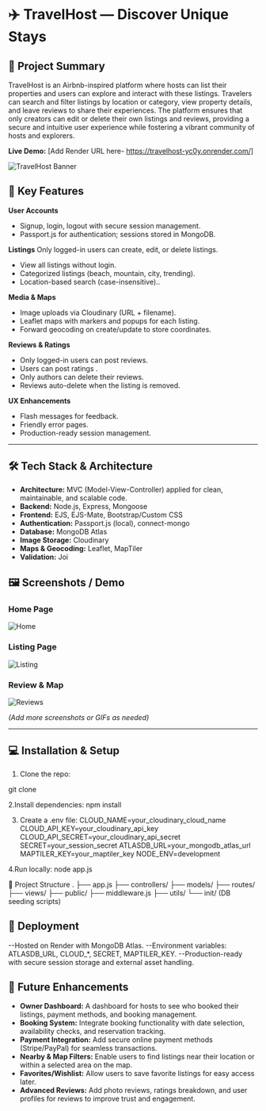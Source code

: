 # ✈️ TravelHost — Discover Unique Stays

## 🚀 Project Summary
TravelHost is an Airbnb-inspired platform where hosts can list their properties and users can explore and interact with these listings. Travelers can search and filter listings by location or category, view property details, and leave reviews to share their experiences. The platform ensures that only creators can edit or delete their own listings and reviews, providing a secure and intuitive user experience while fostering a vibrant community of hosts and explorers.

**Live Demo:** [Add Render URL here- https://travelhost-yc0y.onrender.com/]  

![TravelHost Banner](./screenshots/banner.png)


## 📌 Key Features

**User Accounts**
- Signup, login, logout with secure session management.
- Passport.js for authentication; sessions stored in MongoDB.

**Listings**
 Only logged-in users can create, edit, or delete listings.
- View all listings without login.
- Categorized listings (beach, mountain, city, trending).
- Location-based search (case-insensitive)..

**Media & Maps**
- Image uploads via Cloudinary (URL + filename).
- Leaflet maps with markers and popups for each listing.
- Forward geocoding on create/update to store coordinates.

**Reviews & Ratings**
- Only logged-in users can post reviews.
- Users can post ratings .
- Only authors can delete their reviews.
- Reviews auto-delete when the listing is removed.


**UX Enhancements**
- Flash messages for feedback.
- Friendly error pages.
- Production-ready session management.

---

## 🛠️ Tech Stack & Architecture

- **Architecture:** MVC (Model-View-Controller) applied for clean, maintainable, and scalable code.
- **Backend:** Node.js, Express, Mongoose
- **Frontend:** EJS, EJS-Mate, Bootstrap/Custom CSS
- **Authentication:** Passport.js (local), connect-mongo
- **Database:** MongoDB Atlas
- **Image Storage:** Cloudinary
- **Maps & Geocoding:** Leaflet, MapTiler
- **Validation:** Joi


## 🖼️ Screenshots / Demo

### Home Page
![Home](./screenshots/home.png)

### Listing Page
![Listing](./screenshots/listing.png)

### Review & Map
![Reviews](./screenshots/review_map.png)

*(Add more screenshots or GIFs as needed)*

---

## 💻 Installation & Setup

1. Clone the repo:

git clone <repo-url>

2.Install dependencies:
npm install

3. Create a .env file:
CLOUD_NAME=your_cloudinary_cloud_name
CLOUD_API_KEY=your_cloudinary_api_key
CLOUD_API_SECRET=your_cloudinary_api_secret
SECRET=your_session_secret
ATLASDB_URL=your_mongodb_atlas_url
MAPTILER_KEY=your_maptiler_key
NODE_ENV=development

4.Run locally:
node app.js

📂 Project Structure
.
├── app.js
├── controllers/
├── models/
├── routes/
├── views/
├── public/
├── middleware.js
├── utils/
└── init/  (DB seeding scripts)


## 🚀 Deployment
--Hosted on Render with MongoDB Atlas.
--Environment variables: ATLASDB_URL, CLOUD_*, SECRET, MAPTILER_KEY.
--Production-ready with secure session storage and external asset handling.




## 🎯 Future Enhancements

- **Owner Dashboard:** A dashboard for hosts to see who booked their listings, payment methods, and booking management.  
- **Booking System:** Integrate booking functionality with date selection, availability checks, and reservation tracking.  
- **Payment Integration:** Add secure online payment methods (Stripe/PayPal) for seamless transactions.  
- **Nearby & Map Filters:** Enable users to find listings near their location or within a selected area on the map.  
- **Favorites/Wishlist:** Allow users to save favorite listings for easy access later.  
- **Advanced Reviews:** Add photo reviews, ratings breakdown, and user profiles for reviews to improve trust and engagement.  


